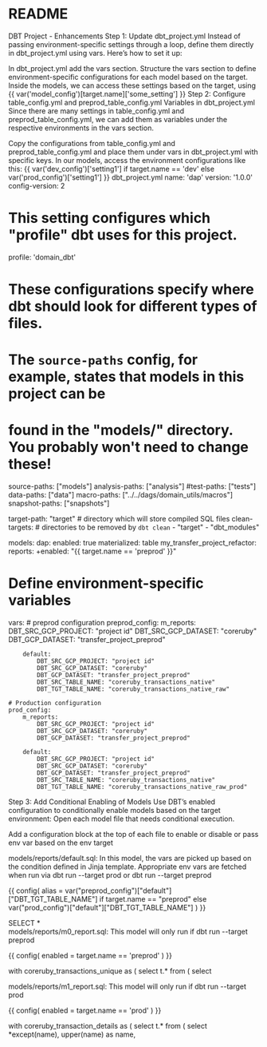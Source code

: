 # README

DBT Project - Enhancements
Step 1: Update dbt_project.yml
Instead of passing environment-specific settings through a loop, define them directly in dbt_project.yml using vars. Here’s how to set it up:

In dbt_project.yml add the vars section.
Structure the vars section to define environment-specific configurations for each model based on the target.
Inside the models, we can access these settings based on the target, using {{ var('model_config')[target.name]['some_setting'] }}
Step 2: Configure table_config.yml and preprod_table_config.yml Variables in dbt_project.yml
Since there are many settings in table_config.yml and preprod_table_config.yml, we can add them as variables under the respective environments in the vars section.

Copy the configurations from table_config.yml and preprod_table_config.yml and place them under vars in dbt_project.yml with specific keys.
In our models, access the environment configurations like this: {{ var('dev_config')['setting1'] if target.name == 'dev' else var('prod_config')['setting1'] }}
dbt_project.yml
name: 'dap'
version: '1.0.0'
config-version: 2

# This setting configures which "profile" dbt uses for this project.
profile: 'domain_dbt'

# These configurations specify where dbt should look for different types of files.
# The `source-paths` config, for example, states that models in this project can be
# found in the "models/" directory. You probably won't need to change these!
source-paths: ["models"]
analysis-paths: ["analysis"]
#test-paths: ["tests"]
data-paths: ["data"]
macro-paths: ["../../dags/domain_utils/macros"]
snapshot-paths: ["snapshots"]

target-path: "target"  # directory which will store compiled SQL files
clean-targets:         # directories to be removed by `dbt clean`
    - "target"
    - "dbt_modules"

models:
    dap:
        enabled: true
        materialized: table
    my_transfer_project_refactor:
        reports:
            +enabled: "{{ target.name == 'preprod' }}"

# Define environment-specific variables
vars:
    # preprod configuration
    preprod_config:
        m_reports:
            DBT_SRC_GCP_PROJECT: "project id"
            DBT_SRC_GCP_DATASET: "coreruby"
            DBT_GCP_DATASET: "transfer_project_preprod"

        default:
            DBT_SRC_GCP_PROJECT: "project id"
            DBT_SRC_GCP_DATASET: "coreruby"
            DBT_GCP_DATASET: "transfer_project_preprod"
            DBT_SRC_TABLE_NAME: "coreruby_transactions_native"
            DBT_TGT_TABLE_NAME: "coreruby_transactions_native_raw"

    # Production configuration
    prod_config:
        m_reports:
            DBT_SRC_GCP_PROJECT: "project id"
            DBT_SRC_GCP_DATASET: "coreruby"
            DBT_GCP_DATASET: "transfer_project_preprod"

        default:
            DBT_SRC_GCP_PROJECT: "project id"
            DBT_SRC_GCP_DATASET: "coreruby"
            DBT_GCP_DATASET: "transfer_project_preprod"
            DBT_SRC_TABLE_NAME: "coreruby_transactions_native"
            DBT_TGT_TABLE_NAME: "coreruby_transactions_native_raw_prod"
   
Step 3: Add Conditional Enabling of Models
Use DBT’s enabled configuration to conditionally enable models based on the target environment:
Open each model file that needs conditional execution.

Add a configuration block at the top of each file to enable or disable or pass env var based on the env target

models/reports/default.sql: In this model, the vars are picked up based on the condition defined in Jinja template. Appropriate env vars are fetched when run via dbt run --target prod or dbt run --target preprod

{{ config(
    alias = var("preprod_config")["default"]["DBT_TGT_TABLE_NAME"] if target.name == "preprod" else var("prod_config")["default"]["DBT_TGT_TABLE_NAME"]
) }}

SELECT *  
models/reports/m0_report.sql: This model will only run if dbt run --target preprod

{{ config(
    enabled = target.name == 'preprod'
) }}

with coreruby_transactions_unique as (
select t.* from (
select


models/reports/m1_report.sql: This model will only run if dbt run --target prod

{{ config(
    enabled = target.name == 'prod'
) }}

with coreruby_transaction_details as (
select t.* from
(
select *except(name),
upper(name) as name,

